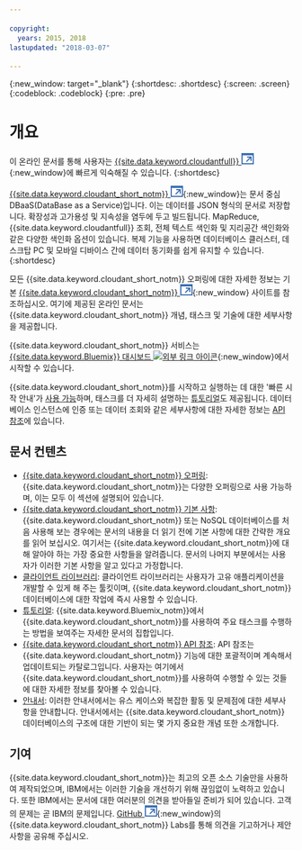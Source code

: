 ```yaml
---

copyright:
  years: 2015, 2018
lastupdated: "2018-03-07"

---
```


{:new_window: target="_blank"}
{:shortdesc: .shortdesc}
{:screen: .screen}
{:codeblock: .codeblock}
{:pre: .pre}

# 개요

이 온라인 문서를 통해 사용자는 [{{site.data.keyword.cloudantfull}} ![외부 링크 아이콘](images/launch-glyph.svg "외부 링크 아이콘")](http://www.ibm.com/analytics/us/en/technology/cloud-data-services/cloudant/){:new_window}에 빠르게 익숙해질 수 있습니다.
{:shortdesc}

[{{site.data.keyword.cloudant_short_notm}} ![외부 링크 아이콘](images/launch-glyph.svg "외부 링크 아이콘")](https://www.youtube.com/watch?v=xfO3m1I3SKg&feature=youtu.be){:new_window}는
문서 중심 DBaaS(DataBase as a Service)입니다.
이는 데이터를 JSON 형식의 문서로 저장합니다.
확장성과 고가용성 및
지속성을 염두에 두고
빌드됩니다.
MapReduce, {{site.data.keyword.cloudantfull}} 조회, 전체 텍스트
색인화 및 지리공간
색인화와 같은
다양한 색인화 옵션이 있습니다.
복제 기능을 사용하면 데이터베이스 클러스터,
데스크탑 PC 및 모바일 디바이스 간에 데이터 동기화를 쉽게 유지할 수 있습니다.
{:shortdesc}

모든 {{site.data.keyword.cloudant_short_notm}} 오퍼링에 대한 자세한 정보는
기본 [{{site.data.keyword.cloudant_short_notm}} ![외부 링크 아이콘](images/launch-glyph.svg "외부 링크 아이콘")](http://www.ibm.com/analytics/us/en/technology/cloud-data-services/cloudant/){:new_window} 사이트를 참조하십시오.
여기에 제공된 온라인 문서는 {{site.data.keyword.cloudant_short_notm}} 개념, 태스크 및 기술에 대한 세부사항을 제공합니다.

{{site.data.keyword.cloudant_short_notm}} 서비스는 [{{site.data.keyword.Bluemix}} 대시보드 ![외부 링크 아이콘](../images/launch-glyph.svg "외부 링크 아이콘")](https://console.ng.bluemix.net/catalog/services/cloudant-nosql-db/){:new_window}에서 시작할 수 있습니다.

{{site.data.keyword.cloudant_short_notm}}를 시작하고 실행하는 데 대한 '빠른 시작 안내'가 [사용 가능](index.html)하며, 태스크를 더 자세히 설명하는 [튜토리얼](tutorials/create_service.html#creating-a-cloudant-instance-on-bluemix)도 제공됩니다.
데이터베이스 인스턴스에 인증 또는 데이터 조회와 같은 세부사항에 대한 자세한 정보는 [API 참조](api/index.html)에 있습니다.

<div id="contents"></div>

## 문서 컨텐츠

*	[{{site.data.keyword.cloudant_short_notm}} 오퍼링](offerings/bluemix.html#ibm-cloud-public): {{site.data.keyword.cloudant_short_notm}}는
	다양한 오퍼링으로 사용 가능하며, 이는 모두 이 섹션에 설명되어 있습니다.
*	[{{site.data.keyword.cloudant_short_notm}} 기본 사항](basics/index.html):
  {{site.data.keyword.cloudant_short_notm}} 또는 NoSQL 데이터베이스를 처음 사용해 보는 경우에는
	문서의 내용을 더 읽기 전에 기본 사항에 대한 간략한 개요를 읽어 보십시오.
	여기서는 {{site.data.keyword.cloudant_short_notm}}에 대해 알아야 하는 가장 중요한 사항들을 알려줍니다.
	문서의 나머지 부분에서는 사용자가 이러한 기본 사항을 알고 있다고 가정합니다.
*	[클라이언트 라이브러리](libraries/index.html): 클라이언트 라이브러리는
	사용자가 고유 애플리케이션을 개발할 수 있게 해 주는 툴킷이며,
	{{site.data.keyword.cloudant_short_notm}} 데이터베이스에 대한 작업에 즉시 사용할 수 있습니다.
* [튜토리얼](tutorials/create_service.html#creating-a-cloudant-instance-on-bluemix): {{site.data.keyword.Bluemix_notm}}에서
  {{site.data.keyword.cloudant_short_notm}}를 사용하여 주요 태스크를 수행하는 방법을 보여주는 자세한 문서의 집합입니다.
*	[{{site.data.keyword.cloudant_short_notm}} API 참조](api/index.html): API 참조는
	{{site.data.keyword.cloudant_short_notm}} 기능에 대한 포괄적이며 계속해서 업데이트되는 카탈로그입니다.
	사용자는 여기에서 {{site.data.keyword.cloudant_short_notm}}를 사용하여 수행할 수 있는 것들에 대한 자세한 정보를 찾아볼 수 있습니다.
*	[안내서](guides/acurl.html#authorized-curl-acurl-): 이러한 안내서에서는 유스 케이스와 복잡한 활동 및 문제점에 대한 세부사항을 안내합니다.
	안내서에서는 {{site.data.keyword.cloudant_short_notm}} 데이터베이스의 구조에 대한 기반이 되는 몇 가지 중요한 개념 또한 소개합니다.

## 기여

{{site.data.keyword.cloudant_short_notm}}는 최고의 오픈 소스 기술만을 사용하여 제작되었으며,
IBM에서는 이러한 기술을 개선하기 위해 끊임없이 노력하고 있습니다.
또한 IBM에서는 문서에 대한 여러분의 의견을 받아들일 준비가 되어 있습니다.
고객의 문제는 곧 IBM의 문제입니다.
[GitHub ![외부 링크 아이콘](images/launch-glyph.svg "외부 링크 아이콘")](https://github.com/cloudant-labs/slate){:new_window}의
{{site.data.keyword.cloudant_short_notm}} Labs를 통해 의견을 기고하거나 제안사항을 공유해 주십시오. 
